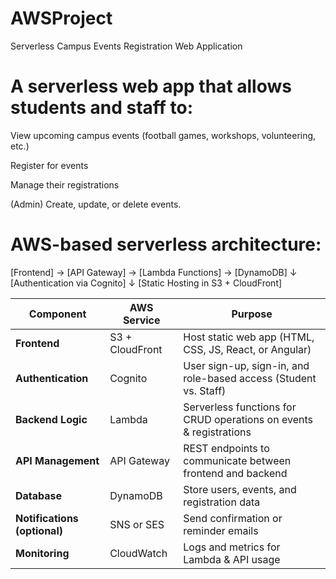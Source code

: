 # AWSProject
Serverless Campus Events Registration Web Application

# A serverless web app that allows students and staff to:

View upcoming campus events (football games, workshops, volunteering, etc.)

Register for events

Manage their registrations

(Admin) Create, update, or delete events.

# AWS-based serverless architecture:

[Frontend] → [API Gateway] → [Lambda Functions] → [DynamoDB]
        ↓
   [Authentication via Cognito]
        ↓
   [Static Hosting in S3 + CloudFront]

| Component                    | AWS Service     | Purpose                                                            |
| ---------------------------- | --------------- | ------------------------------------------------------------------ |
| **Frontend**                 | S3 + CloudFront | Host static web app (HTML, CSS, JS, React, or Angular)             |
| **Authentication**           | Cognito         | User sign-up, sign-in, and role-based access (Student vs. Staff)   |
| **Backend Logic**            | Lambda          | Serverless functions for CRUD operations on events & registrations |
| **API Management**           | API Gateway     | REST endpoints to communicate between frontend and backend         |
| **Database**                 | DynamoDB        | Store users, events, and registration data                         |
| **Notifications (optional)** | SNS or SES      | Send confirmation or reminder emails                               |
| **Monitoring**               | CloudWatch      | Logs and metrics for Lambda & API usage                            |
